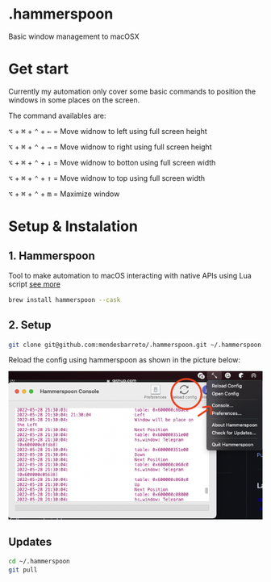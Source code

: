 # .hammerspoon

Basic window management to macOSX


# Get start

Currently my automation only cover some basic commands to position the windows in some places on the screen. 

The command availables are:

<kbd>⌥</kbd> + <kbd>⌘</kbd> + <kbd>⌃</kbd> + <kbd>←</kbd> = Move widnow to left using full screen height

<kbd>⌥</kbd> + <kbd>⌘</kbd> + <kbd>⌃</kbd> + <kbd>→</kbd> = Move widnow to right using full screen height

<kbd>⌥</kbd> + <kbd>⌘</kbd> + <kbd>⌃</kbd> + <kbd>↓</kbd> = Move widnow to botton using full screen width

<kbd>⌥</kbd> + <kbd>⌘</kbd> + <kbd>⌃</kbd> + <kbd>↑</kbd> = Move widnow to top using full screen width

<kbd>⌥</kbd> + <kbd>⌘</kbd> + <kbd>⌃</kbd> + <kbd>m</kbd> = Maximize window

# Setup & Instalation

## 1. Hammerspoon

Tool to make automation to macOS interacting with native APIs using Lua script [see more](http://www.hammerspoon.org)

```sh
brew install hammerspoon --cask
```

## 2. Setup

```sh
git clone git@github.com:mendesbarreto/.hammerspoon.git ~/.hammerspoon
```

Reload the config using hammerspoon as shown in the picture below:

![](docs/assets/hammerspoon-reload-ex.png)

## Updates

```sh
cd ~/.hammerspoon
git pull
```

